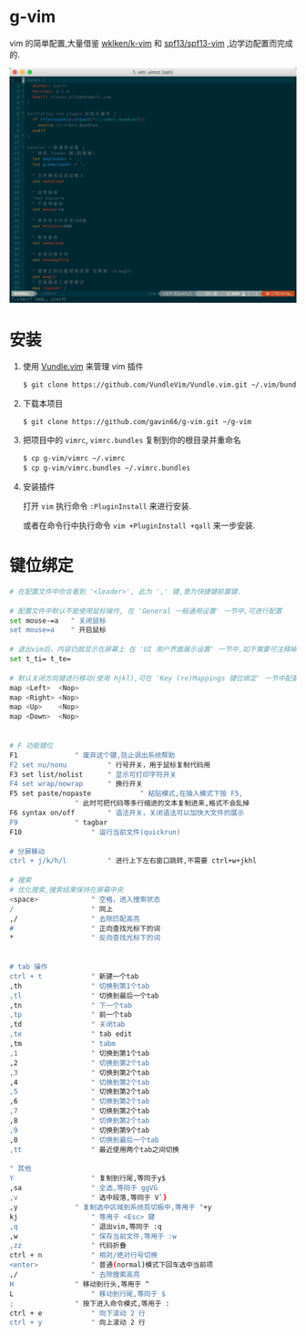 # g-vim
vim 的简单配置,大量借鉴 [wklken/k-vim](https://github.com/wklken/k-vim) 和 [spf13/spf13-vim](https://github.com/spf13/spf13-vim) ,边学边配置而完成的.

![](https://raw.githubusercontent.com/gavin66/g-vim/master/solarized.png)



# 安装

1. 使用 [Vundle.vim](https://github.com/VundleVim/Vundle.vim) 来管理 vim 插件

   ```sh
   $ git clone https://github.com/VundleVim/Vundle.vim.git ~/.vim/bundle/Vundle.vim
   ```

2. 下载本项目

   ```
   $ git clone https://github.com/gavin66/g-vim.git ~/g-vim
   ```

3. 把项目中的 `vimrc`, `vimrc.bundles` 复制到你的根目录并重命名

   ```sh
   $ cp g-vim/vimrc ~/.vimrc
   $ cp g-vim/vimrc.bundles ~/.vimrc.bundles
   ```

4. 安装插件

   打开 `vim` 执行命令 `:PluginInstall` 来进行安装.

   或者在命令行中执行命令 `vim +PluginInstall +qall` 来一步安装.



# 键位绑定

```sh
# 在配置文件中你会看到 '<leader>', 此为 ',' 键,意为快捷键前置键.

# 配置文件中默认不能使用鼠标操作, 在 'General 一般通用设置' 一节中,可进行配置
set mouse-=a   " 关闭鼠标
set mouse=a    " 开启鼠标

# 退出vim后，内容仍就显示在屏幕上 在 'UI 用户界面展示设置' 一节中,如不需要可注释掉
set t_ti= t_te=

# 默认关闭方向键进行移动(使用 hjkl),可在 'Key (re)Mappings 键位绑定' 一节中配置.
map <Left>  <Nop>
map <Right> <Nop>
map <Up>    <Nop>
map <Down>  <Nop>


# F 功能键位
F1 				" 废弃这个键,防止调出系统帮助
F2 set nu/nonu 			" 行号开关，用于鼠标复制代码用
F3 set list/nolist 		" 显示可打印字符开关
F4 set wrap/nowrap 		" 换行开关
F5 set paste/nopaste	        " 粘贴模式,在插入模式下按 F5,
				" 此时可把代码等多行缩进的文本复制进来,格式不会乱掉
F6 syntax on/off		" 语法开关，关闭语法可以加快大文件的展示
F9 				" tagbar
F10 				" 运行当前文件(quickrun)

# 分屏移动
ctrl + j/k/h/l  		" 进行上下左右窗口跳转,不需要 ctrl+w+jkhl

# 搜索
# 优化搜索,搜索结果保持在屏幕中央
<space> 			" 空格，进入搜索状态
/       			" 同上
,/      			" 去除匹配高亮
#       			" 正向查找光标下的词
*       			" 反向查找光标下的词


# tab 操作
ctrl + t 			" 新建一个tab
,th    	 			" 切换到第1个tab
,tl    	 			" 切换到最后一个tab
,tn    	 			" 下一个tab
,tp    	 			" 前一个tab
,td    	 			" 关闭tab
,te    	 			" tab edit
,tm    	 			" tabm
,1     	 			" 切换到第1个tab
,2     	 			" 切换到第2个tab
,3     	 			" 切换到第2个tab
,4     	 			" 切换到第2个tab
,5     	 			" 切换到第2个tab
,6     	 			" 切换到第2个tab
,7     	 			" 切换到第2个tab
,8     	 			" 切换到第2个tab
,9     	 			" 切换到第9个tab
,0     	 			" 切换到最后一个tab
,tt 	 			" 最近使用两个tab之间切换

" 其他
Y         			" 复制到行尾,等同于y$
,sa       			" 全选,等同于 ggVG 
,v        			" 选中段落,等同于 V`} 
,y		  		" 复制选中区域到系统剪切板中,等用于 "+y
kj        			" 等用于 <Esc> 键
,q     	  			" 退出vim,等同于 :q  
,w     	  			" 保存当前文件,等用于 :w  
,zz 	  			" 代码折叠
ctrl + n  			" 相对/绝对行号切换
<enter>   			" 普通(normal)模式下回车选中当前项
,/  	  			" 去除搜索高亮
H 		  		" 移动到行头,等用于 ^ 
L         			" 移动到行尾,等同于 $ 
;		  		" 按下进入命令模式,等用于 : 
ctrl + e  			" 向下滚动 2 行
ctrl + y  			" 向上滚动 2 行
```

